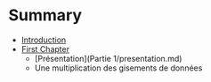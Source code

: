 # Summary

* [Introduction](README.md)
* [First Chapter](chapter1.md)
   * [Présentation](Partie 1/presentation.md)
   * Une multiplication des gisements de données

